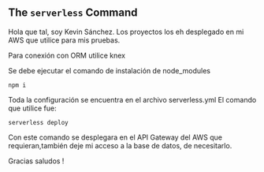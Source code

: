<br/>

## The `serverless` Command

Hola que tal, soy Kevin Sánchez.
Los proyectos los eh desplegado en mi AWS que utilice para mis pruebas.

Para conexión con ORM utilice knex

Se debe ejecutar el comando de instalación de node_modules

```text
npm i
```

Toda la configuración se encuentra en el archivo serverless.yml
El comando que utilice fue:

```text
serverless deploy
```
Con este comando se desplegara en el API Gateway del AWS que requieran,también deje mi acceso a la base de datos, de necesitarlo.

Gracias saludos !
<br/>
